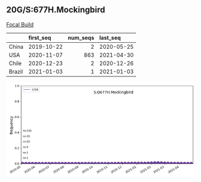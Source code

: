 

## 20G/S:677H.Mockingbird
[Focal Build](https://nextstrain.org/groups/neherlab/ncov/S.Q677H.Mockingbird?c=gt-S_677&f_country=USA)

|        | first_seq   |   num_seqs | last_seq   |
|:-------|:------------|-----------:|:-----------|
| China  | 2019-10-22  |          2 | 2020-05-25 |
| USA    | 2020-11-07  |        863 | 2021-04-30 |
| Chile  | 2020-12-23  |          2 | 2020-12-26 |
| Brazil | 2021-01-03  |          1 | 2021-01-03 |

![Overall trends S.Q677H.Mockingbird](/overall_trends_figures/overall_trends_S.Q677H.Mockingbird.png)